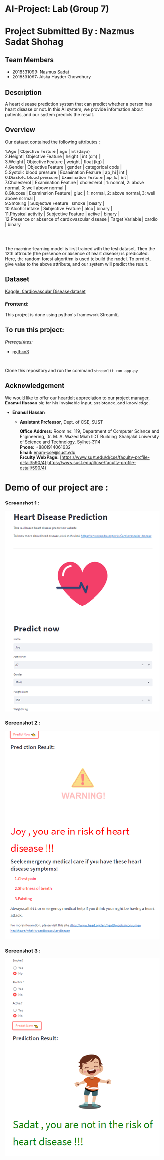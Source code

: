 # AI-Project: Lab (Group 7)
# Project Submitted By : Nazmus Sadat Shohag
## Team Members
- 2018331099: Nazmus Sadat
- 2018331097: Aisha Hayder Chowdhury
##  Description
A heart disease prediction system that can predict whether a person has heart disease or not. In this AI system, we provide information about patients, and our system predicts the result.

## Overview

Our dataset contained the following attributes :

1.Age | Objective Feature | age | int (days) <br>
2.Height | Objective Feature | height | int (cm) | <br>
3.Weight | Objective Feature | weight | float (kg) | <br>
4.Gender | Objective Feature | gender | categorical code | <br>
5.Systolic blood pressure | Examination Feature | ap_hi | int |<br>
6.Diastolic blood pressure | Examination Feature | ap_lo | int |<br>
7.Cholesterol | Examination Feature | cholesterol | 1: normal, 2: above normal, 3: well above normal |<br>
8.Glucose | Examination Feature | gluc | 1: normal, 2: above normal, 3: well above normal |<br>
9.Smoking | Subjective Feature | smoke | binary |<br>
10.Alcohol intake | Subjective Feature | alco | binary |<br>
11.Physical activity | Subjective Feature | active | binary |<br>
12.Presence or absence of cardiovascular disease | Target Variable | cardio | binary<br>

<br><br>

The machine-learning model is first trained with the test dataset. Then the 12th attribute (the presence or absence of heart disease) is predicated.
Here, the random forest algorithm is used to build the model.
To predict, give value to the above attribute, and our system will predict the result.


## Dataset
[Kaggle: Cardiovascular Disease dataset](https://www.kaggle.com/datasets/sulianova/cardiovascular-disease-dataset)

### Frontend:
This project is done using python's framework Streamlit.

## To run this project:
*Prerequisites:*

- [python3](https://www.python.org/downloads/release/python-380/)
<br>

Clone this repository and run the command `streamlit run app.py`

## Acknowledgement
We would like to offer our heartfelt appreciation to our project manager, **Enamul Hassan** sir, for his invaluable input, assistance, and knowledge.

- **Enamul Hassan**

  - **Assistant Professor**, Dept. of CSE, SUST
  
    **Office Address:** Room no: 119, Department of Computer Science and Engineering, Dr. M. A. Wazed Miah IICT Building, Shahjalal University of Science and Technology,          Sylhet-3114  
    **Phone:** +8801914061632  
    **Email:** enam-cse@sust.edu  
     **Faculty Web Page:**
     [https://www.sust.edu/d/cse/faculty-profile-detail/590/4](https://www.sust.edu/d/cse/faculty-profile-detail/590/4)

# Demo of our project are :
### Screenshot 1 :
![ScreenShot1_Demo of app](https://github.com/nsshohag/heart_disease_prediction/blob/main/screenshot1.PNG)

### Screenshot 2 :
![ScreenShot2_Demo of app](https://github.com/nsshohag/heart_disease_prediction/blob/main/screenshot2.PNG)

### Screenshot 3 :
![ScreenShot3_Demo of app](https://github.com/nsshohag/heart_disease_prediction/blob/main/screenshot3.PNG)

